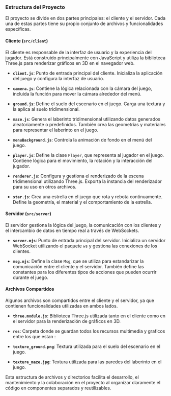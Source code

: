 ### Estructura del Proyecto

El proyecto se divide en dos partes principales: el cliente y el servidor. Cada una de estas partes tiene su propio conjunto de archivos y funcionalidades específicas.

#### Cliente (`src/client`)

El cliente es responsable de la interfaz de usuario y la experiencia del jugador. Está construido principalmente con JavaScript y utiliza la biblioteca Three.js para renderizar gráficos en 3D en el navegador web.

- **`client.js`**: Punto de entrada principal del cliente. Inicializa la aplicación del juego y configura la interfaz de usuario.

- **`camera.js`**: Contiene la lógica relacionada con la cámara del juego, incluida la función para mover la cámara alrededor del menú.

- **`ground.js`**: Define el suelo del escenario en el juego. Carga una textura y la aplica al suelo tridimensional.

- **`maze.js`**: Genera el laberinto tridimensional utilizando datos generados aleatoriamente o predefinidos. También crea las geometrías y materiales para representar el laberinto en el juego.

- **`menuBackground.js`**: Controla la animación de fondo en el menú del juego.

- **`player.js`**: Define la clase `Player`, que representa al jugador en el juego. Contiene lógica para el movimiento, la rotación y la interacción del jugador.

- **`renderer.js`**: Configura y gestiona el renderizado de la escena tridimensional utilizando Three.js. Exporta la instancia del renderizador para su uso en otros archivos.

- **`star.js`**: Crea una estrella en el juego que rota y rebota continuamente. Define la geometría, el material y el comportamiento de la estrella.

#### Servidor (`src/server`)

El servidor gestiona la lógica del juego, la comunicación con los clientes y el intercambio de datos en tiempo real a través de WebSockets.

- **`server.mjs`**: Punto de entrada principal del servidor. Inicializa un servidor WebSocket utilizando el paquete `ws` y gestiona las conexiones de los clientes.

- **`msg.mjs`**: Define la clase `Msg`, que se utiliza para estandarizar la comunicación entre el cliente y el servidor. También define las constantes para los diferentes tipos de acciones que pueden ocurrir durante el juego.

#### Archivos Compartidos

Algunos archivos son compartidos entre el cliente y el servidor, ya que contienen funcionalidades utilizadas en ambos lados.

- **`three.module.js`**: Biblioteca Three.js utilizada tanto en el cliente como en el servidor para la renderización de gráficos en 3D.

- **`res`**: Carpeta donde se guardan todos los recursos multimedia y graficos entre los que estan :

- **`texture_ground.png`**: Textura utilizada para el suelo del escenario en el juego.

- **`texture_maze.jpg`**: Textura utilizada para las paredes del laberinto en el juego.

Esta estructura de archivos y directorios facilita el desarrollo, el mantenimiento y la colaboración en el proyecto al organizar claramente el código en componentes separados y reutilizables.

